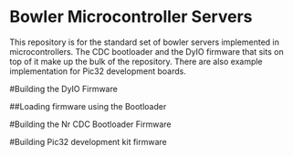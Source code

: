 Bowler Microcontroller Servers
======================
This repository is for the standard set of bowler servers implemented in microcontrollers. The CDC bootloader and the DyIO firmware that sits on top of it make up the bulk of the repository. There are also example implementation for Pic32 development boards. 

#Building the DyIO Firmware

##Loading firmware using the Bootloader

#Building the Nr CDC Bootloader Firmware

#Building Pic32 development kit firmware
